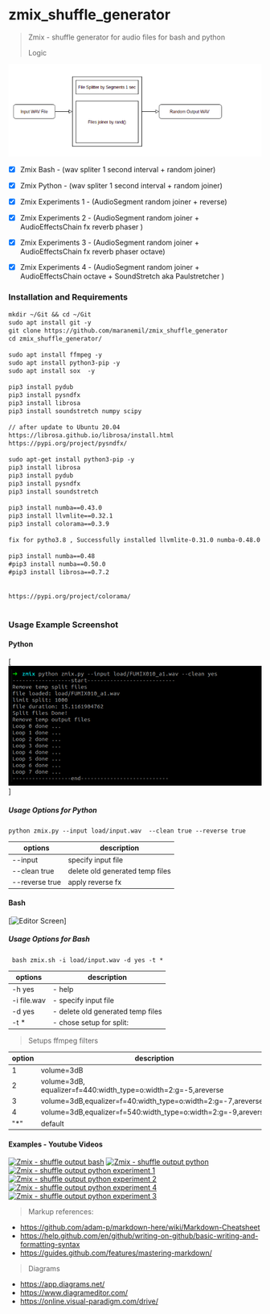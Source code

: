 # zmix_shuffle_generator

> Zmix - shuffle generator for audio files for bash and python
>
> Logic 

[![Editor Screen](https://raw.githubusercontent.com/maranemil/zmix_shuffle_generator/master/demo_sample/Screenshot3.png)](#features)
>
>

- [x] Zmix Bash - (wav spliter 1 second interval + random joiner)
- [x] Zmix Python - (wav spliter 1 second interval + random joiner)
- [x] Zmix Experiments 1 - (AudioSegment random joiner + reverse)
- [x] Zmix Experiments 2 - (AudioSegment random joiner + AudioEffectsChain fx reverb phaser )
- [x] Zmix Experiments 3 - (AudioSegment random joiner + AudioEffectsChain fx reverb phaser octave)
- [x] Zmix Experiments 4 - (AudioSegment random joiner + AudioEffectsChain octave + SoundStretch aka Paulstretcher )


### Installation and Requirements

``` 
mkdir ~/Git && cd ~/Git
sudo apt install git -y
git clone https://github.com/maranemil/zmix_shuffle_generator
cd zmix_shuffle_generator/

sudo apt install ffmpeg -y
sudo apt install python3-pip -y
sudo apt install sox  -y

pip3 install pydub
pip3 install pysndfx
pip3 install librosa
pip3 install soundstretch numpy scipy

// after update to Ubuntu 20.04
https://librosa.github.io/librosa/install.html
https://pypi.org/project/pysndfx/

sudo apt-get install python3-pip -y
pip3 install librosa
pip3 install pydub
pip3 install pysndfx
pip3 install soundstretch

pip3 install numba==0.43.0
pip3 install llvmlite==0.32.1
pip3 install colorama==0.3.9

fix for pytho3.8 , Successfully installed llvmlite-0.31.0 numba-0.48.0

pip3 install numba==0.48
#pip3 install numba==0.50.0
#pip3 install librosa==0.7.2


https://pypi.org/project/colorama/


``` 


### Usage Example Screenshot

#### Python
[![Editor Screen](https://raw.githubusercontent.com/maranemil/zmix_shuffle_generator/master/demo_sample/Screenshot2.png)]

##### Usage Options for Python

``` python zmix.py --input load/input.wav  --clean true --reverse true ```

options | description 
------------ | ------------ 
--input  |  specify input file 
--clean true |   delete old generated temp files
--reverse true |  apply reverse fx


<!--
### Output Samples Example 
<audio controls src="https://raw.githubusercontent.com/maranemil/zmix_shuffle_generator/master/demosample/output_bash_1586171474.wav" type="audio/wav"><code>audio</code></audio>
<audio controls src="https://raw.githubusercontent.com/maranemil/zmix_shuffle_generator/master/demosample/output_python_20200406-131715.wav" type="audio/wav"><code>audio</code></audio>
<audio controls src="https://raw.githubusercontent.com/maranemil/zmix_shuffle_generator/master/demosample/output_exp1-20200406-132105.wav" type="audio/wav"><code>audio</code></audio>
<audio controls src="https://raw.githubusercontent.com/maranemil/zmix_shuffle_generator/master/demosample/output_exp2_20200406-132314.wav.ogg" type="audio/ogg"><code>audio</code></audio>
<audio controls src="https://raw.githubusercontent.com/maranemil/zmix_shuffle_generator/master/demosample/output_exp3_20200406-135654.wav.ogg" type="audio/ogg"><code>audio</code></audio>
-->

#### Bash
[![Editor Screen](https://raw.githubusercontent.com/maranemil/zmix_shuffle_generator/master/demo_sample/Screenshot1.png)]


##### Usage Options for Bash

```  bash zmix.sh -i load/input.wav -d yes -t * ```

options| description 
------------ | ----------- 
-h yes  |  - help
-i file.wav |   - specify input file
-d yes        | - delete old generated temp files
-t *          | - chose setup for split:

> Setups ffmpeg filters

option | description
------------ | ------------ 
1 | volume=3dB
2 | volume=3dB, equalizer=f=440:width_type=o:width=2:g=-5,areverse
3 | volume=3dB,equalizer=f=40:width_type=o:width=2:g=-7,areverse
4 | volume=3dB,equalizer=f=540:width_type=o:width=2:g=-9,areverse
"*" | default

#### Examples - Youtube Videos

[![Zmix - shuffle output bash](http://img.youtube.com/vi/g1XwexxZ86Q/1.jpg)](https://www.youtube.com/watch?v=g1XwexxZ86Q)
[![Zmix - shuffle output python](http://img.youtube.com/vi/kYyK19MFMRc/2.jpg)](https://www.youtube.com/watch?v=kYyK19MFMRc)
[![Zmix - shuffle output python experiment 1](http://img.youtube.com/vi/cLWWwwlkrBc/1.jpg)](https://www.youtube.com/watch?v=cLWWwwlkrBc)
[![Zmix - shuffle output python experiment 2](http://img.youtube.com/vi/GBnIkZj_vso/1.jpg)](https://www.youtube.com/watch?v=GBnIkZj_vso)
[![Zmix - shuffle output python experiment 4](http://img.youtube.com/vi/nHA5iLdDm5E/1.jpg)](https://www.youtube.com/watch?v=nHA5iLdDm5E)
[![Zmix - shuffle output python experiment 3](http://img.youtube.com/vi/-qVeEIACS_k/2.jpg)](https://www.youtube.com/watch?v=-qVeEIACS_k)



> Markup references:
+ https://github.com/adam-p/markdown-here/wiki/Markdown-Cheatsheet
+ https://help.github.com/en/github/writing-on-github/basic-writing-and-formatting-syntax
+ https://guides.github.com/features/mastering-markdown/

> Diagrams 
+ https://app.diagrams.net/
+ https://www.diagrameditor.com/
+ https://online.visual-paradigm.com/drive/

<!--
##### Add git ignore
* echo ".idea/*" >> .gitignore
* git commit -am "remove .idea"
-->